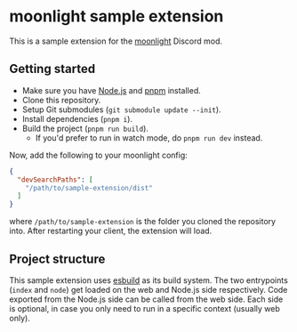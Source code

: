 # moonlight sample extension

This is a sample extension for the [moonlight](https://github.com/moonlight-mod/moonlight) Discord mod.

## Getting started

- Make sure you have [Node.js](https://nodejs.org/en) and [pnpm](https://pnpm.io) installed.
- Clone this repository.
- Setup Git submodules (`git submodule update --init`).
- Install dependencies (`pnpm i`).
- Build the project (`pnpm run build`).
  - If you'd prefer to run in watch mode, do `pnpm run dev` instead.

Now, add the following to your moonlight config:

```json
{
  "devSearchPaths": [
    "/path/to/sample-extension/dist"
  ]
}
```

where `/path/to/sample-extension` is the folder you cloned the repository into. After restarting your client, the extension will load.

## Project structure

This sample extension uses [esbuild](https://esbuild.github.io) as its build system. The two entrypoints (`index` and `node`) get loaded on the web and Node.js side respectively. Code exported from the Node.js side can be called from the web side. Each side is optional, in case you only need to run in a specific context (usually web only).
